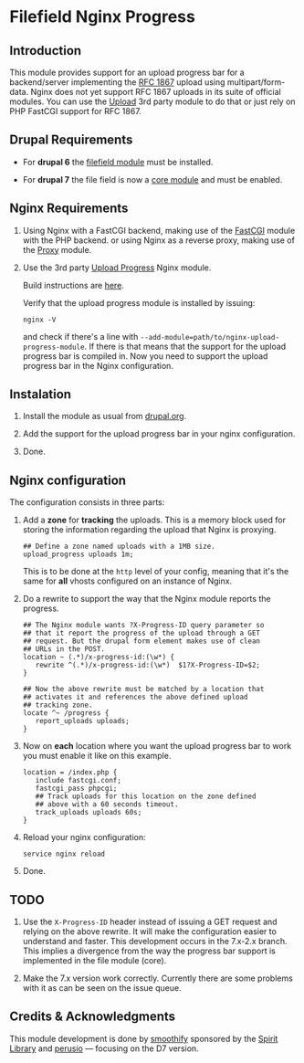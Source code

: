 # Filefield Nginx Progress

## Introduction 

This module provides support for an upload progress bar for a
backend/server implementing the
[RFC 1867](http://www.faqs.org/rfcs/rfc1867.html) upload using
multipart/form-data. Nginx does not yet support RFC 1867 uploads in
its suite of official modules. You can use the
[Upload](https://github.com/vkholodkov/nginx-upload-module) 3rd party
module to do that or just rely on PHP FastCGI support for RFC 1867.

## Drupal Requirements

 * For **drupal 6** the
   [filefield module](http://drupal.org/project/filefield) must be installed.
      
 * For **drupal 7** the file field is now a
   [core module](http://api.drupal.org/api/drupal/modules--file--file.module/7)
   and must be enabled. 

## Nginx Requirements 

 1. Using Nginx with a FastCGI backend, making use of the
    [FastCGI](http://wiki.nginx.org/HttpFcgiModule) module with the
    PHP backend.
    or using Nginx as a reverse proxy, making use of the
    [Proxy](http://wiki.nginx.org/HttpProxyModule) module.
  
 2. Use the 3rd party 
    [Upload Progress](https://github.com/masterzen/nginx-upload-progress-module)
    Nginx module.
    
    Build instructions are
    [here](http://wiki.nginx.org/HttpUploadProgressModule#Installation).
    
    Verify that the upload progress module is installed by issuing:
        
        nginx -V
        
    and check if there's a line with
    `--add-module=path/to/nginx-upload-progress-module`. If there is
    that means that the support for the upload progress bar is
    compiled in. Now you need to support the upload progress bar in
    the Nginx configuration.
    
## Instalation 

 1. Install the module as usual from
    [drupal.org](https://drupal.org/project/filefield_nginx_progress).
    
 2. Add the support for the upload progress bar in your nginx
    configuration.
    
 3. Done.
 
## Nginx configuration

The configuration consists in three parts:

 1. Add a **zone** for **tracking** the uploads. This is a memory block
    used for storing the information regarding the upload that Nginx is
    proxying.
   
        ## Define a zone named uploads with a 1MB size.
        upload_progress uploads 1m;
       
    This is to be done at the `http` level of your config, meaning
    that it's the same for **all** vhosts configured on an instance of
    Nginx.
    
 2. Do a rewrite to support the way that the Nginx module reports the
    progress.
   
        ## The Nginx module wants ?X-Progress-ID query parameter so
        ## that it report the progress of the upload through a GET
        ## request. But the drupal form element makes use of clean
        ## URLs in the POST.
        location ~ (.*)/x-progress-id:(\w*) {
           rewrite ^(.*)/x-progress-id:(\w*)  $1?X-Progress-ID=$2;
        }

        ## Now the above rewrite must be matched by a location that
        ## activates it and references the above defined upload
        ## tracking zone.
        locate ^~ /progress {
           report_uploads uploads;
        }
 
 3. Now on **each** location where you want the upload progress bar
    to work you must enable it like on this example.
        
        location = /index.php {
           include fastcgi.conf;
           fastcgi_pass phpcgi;
           ## Track uploads for this location on the zone defined
           ## above with a 60 seconds timeout.
           track_uploads uploads 60s;
        }
         
 4. Reload your nginx configuration:
 
        service nginx reload
     
 5. Done.    

 
## TODO
 
 1. Use the `X-Progress-ID` header instead of issuing a GET request
    and relying on the above rewrite. It will make the configuration
    easier to understand and faster. This development occurs in the
    7.x-2.x branch. This implies a divergence from the way the
    progress bar support is implemented in the file module (core). 
     
 2. Make the 7.x version work correctly. Currently there are some
    problems with it as can be seen on the issue queue.
     
## Credits & Acknowledgments

This module development is done by
[smoothify](http://drupal.org/user/115335) sponsored by the
[Spirit Library](http://spiritlibrary.com) and
[perusio](http://drupal.org/user/8859) &mdash; focusing on the D7 version.
